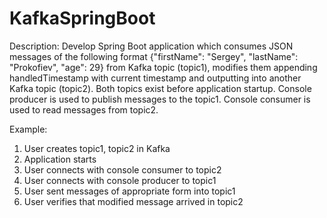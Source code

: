# KafkaSpringBoot

Description:
Develop Spring Boot application which consumes JSON messages of the following format 
{"firstName": "Sergey", "lastName": "Prokofiev", "age": 29} 
from Kafka topic (topic1), modifies them appending handledTimestamp
with current timestamp and outputting into another Kafka topic (topic2). 
Both topics exist before application startup. 
Console producer is used to publish messages to the topic1. 
Console consumer is used to read messages from topic2.

Example: 
1. User creates topic1, topic2 in Kafka
2. Application starts
3. User connects with console consumer to topic2
4. User connects with console producer to topic1
5. User sent messages of appropriate form into topic1
6. User verifies that modified message arrived in topic2
